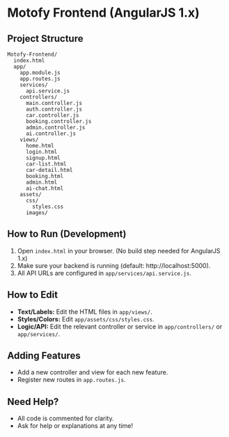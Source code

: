 # Motofy Frontend (AngularJS 1.x)

## Project Structure

```
Motofy-Frontend/
  index.html
  app/
    app.module.js
    app.routes.js
    services/
      api.service.js
    controllers/
      main.controller.js
      auth.controller.js
      car.controller.js
      booking.controller.js
      admin.controller.js
      ai.controller.js
    views/
      home.html
      login.html
      signup.html
      car-list.html
      car-detail.html
      booking.html
      admin.html
      ai-chat.html
    assets/
      css/
        styles.css
      images/
```

## How to Run (Development)
1. Open `index.html` in your browser. (No build step needed for AngularJS 1.x)
2. Make sure your backend is running (default: http://localhost:5000).
3. All API URLs are configured in `app/services/api.service.js`.

## How to Edit
- **Text/Labels:** Edit the HTML files in `app/views/`.
- **Styles/Colors:** Edit `app/assets/css/styles.css`.
- **Logic/API:** Edit the relevant controller or service in `app/controllers/` or `app/services/`.

## Adding Features
- Add a new controller and view for each new feature.
- Register new routes in `app.routes.js`.

## Need Help?
- All code is commented for clarity.
- Ask for help or explanations at any time! 